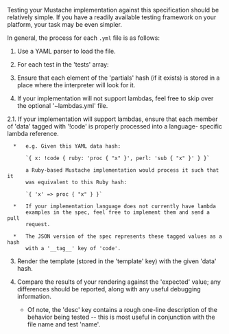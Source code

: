 Testing your Mustache implementation against this specification should be
relatively simple.  If you have a readily available testing framework on your
platform, your task may be even simpler.

In general, the process for each `.yml` file is as follows:

1. Use a YAML parser to load the file.

2. For each test in the 'tests' array:

  1. Ensure that each element of the 'partials' hash (if it exists) is
     stored in a place where the interpreter will look for it.

  2. If your implementation will not support lambdas, feel free to skip over
     the optional '~lambdas.yml' file.

  2.1. If your implementation will support lambdas, ensure that each member of
       'data' tagged with '!code' is properly processed into a language-
       specific lambda reference.

      *   e.g. Given this YAML data hash:

          `{ x: !code { ruby: 'proc { "x" }', perl: 'sub { "x" }' } }`

          a Ruby-based Mustache implementation would process it such that it
          was equivalent to this Ruby hash:

          `{ 'x' => proc { "x" } }`

      *   If your implementation language does not currently have lambda
          examples in the spec, feel free to implement them and send a pull
          request.

      *   The JSON version of the spec represents these tagged values as a hash
          with a '__tag__' key of 'code'.

  3. Render the template (stored in the 'template' key) with the given 'data'
     hash.

  4. Compare the results of your rendering against the 'expected' value; any
     differences should be reported, along with any useful debugging
     information.

     *  Of note, the 'desc' key contains a rough one-line description of the
        behavior being tested -- this is most useful in conjunction with the
        file name and test 'name'.

